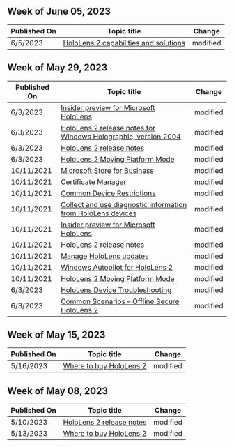 <!-- This file is generated automatically each week. Changes made to this file will be overwritten.-->



## Week of June 05, 2023


| Published On |Topic title | Change |
|------|------------|--------|
| 6/5/2023 | [HoloLens 2 capabilities and solutions](/hololens/hololens-commercial-features) | modified |


## Week of May 29, 2023


| Published On |Topic title | Change |
|------|------------|--------|
| 6/3/2023 | [Insider preview for Microsoft HoloLens](/hololens/hololens-insider) | modified |
| 6/3/2023 | [HoloLens 2 release notes for Windows Holographic, version 2004](/hololens/hololens-release-notes-2004) | modified |
| 6/3/2023 | [HoloLens 2 release notes](/hololens/hololens-release-notes) | modified |
| 6/3/2023 | [HoloLens 2 Moving Platform Mode](/hololens/hololens2-moving-platform) | modified |
| 10/11/2021 | [Microsoft Store for Business](/hololens/app-deploy-store-business) | modified |
| 10/11/2021 | [Certificate Manager](/hololens/certificate-manager) | modified |
| 10/11/2021 | [Common Device Restrictions](/hololens/hololens-common-device-restrictions) | modified |
| 10/11/2021 | [Collect and use diagnostic information from HoloLens devices](/hololens/hololens-diagnostic-logs) | modified |
| 10/11/2021 | [Insider preview for Microsoft HoloLens](/hololens/hololens-insider) | modified |
| 10/11/2021 | [HoloLens 2 release notes](/hololens/hololens-release-notes) | modified |
| 10/11/2021 | [Manage HoloLens updates](/hololens/hololens-updates) | modified |
| 10/11/2021 | [Windows Autopilot for HoloLens 2](/hololens/hololens2-autopilot) | modified |
| 10/11/2021 | [HoloLens 2 Moving Platform Mode](/hololens/hololens2-moving-platform) | modified |
| 6/3/2023 | [HoloLens Device Troubleshooting](/hololens/hololens-troubleshooting) | modified |
| 6/3/2023 | [Common Scenarios – Offline Secure HoloLens 2](/hololens/hololens-common-scenarios-offline-secure) | modified |


## Week of May 15, 2023


| Published On |Topic title | Change |
|------|------------|--------|
| 5/16/2023 | [Where to buy HoloLens 2](/hololens/hololens2-purchase) | modified |


## Week of May 08, 2023


| Published On |Topic title | Change |
|------|------------|--------|
| 5/10/2023 | [HoloLens 2 release notes](/hololens/hololens-release-notes) | modified |
| 5/13/2023 | [Where to buy HoloLens 2](/hololens/hololens2-purchase) | modified |
